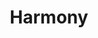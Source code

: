 ---
layout: layouts/post.njk
tags: other
title: Harmony
year: "2019"
featured_image: "/img/woodcut.png"
materials: Inked print of a woodcut block
description: Carving of a jellyfish interwoven with flowers.
dimensions: 12 x 12 inches
---